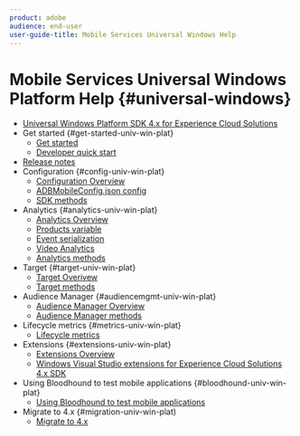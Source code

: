 ```yaml
---
product: adobe
audience: end-user
user-guide-title: Mobile Services Universal Windows Help
---
```


# Mobile Services Universal Windows Platform Help {#universal-windows}

+ [Universal Windows Platform SDK 4.x for Experience Cloud Solutions](overview.md)
+ Get started {#get-started-univ-win-plat}
   + [Get started](c-getting-started/c-getting-started.md)
   + [Developer quick start](c-getting-started/dev-qs.md)
+ [Release notes](release-notes.md)
+ Configuration {#config-univ-win-plat} 
   + [Configuration Overview](c-configuration/c-configuration.md)
   + [ADBMobileConfig.json config](c-configuration/c.json.md)
   + [SDK methods](c-configuration/methods.md)
+ Analytics {#analytics-univ-win-plat}
   + [Analytics Overview](analytics/analytics.md)
   + [Products variable](analytics/products.md)
   + [Event serialization](analytics/event-serialization.md)
   + [Video Analytics](analytics/video-qs.md)
   + [Analytics methods](analytics/analytics-methods.md)
+ Target {#target-univ-win-plat}
   + [Target Overivew](target/target.md)
   + [Target methods](target/target-methods.md)
+ Audience Manager {#audiencemgmt-univ-win-plat}
   + [Audience Manager Overview](audiencemgmt/audiencemgmt.md)
   + [Audience Manager methods](audiencemgmt/audience-manager-methods.md)
+ Lifecycle metrics {#metrics-univ-win-plat}
   + [Lifecycle metrics](metrics.md)
+ Extensions {#extensions-univ-win-plat}
   + [Extensions Overview](extensions/extensions.md)
   + [Windows Visual Studio extensions for Experience Cloud Solutions 4.x SDK](extensions/win-vse-4x.md)
+ Using Bloodhound to test mobile applications {#bloodhound-univ-win-plat}
   + [Using Bloodhound to test mobile applications](bloodhound.md)
+ Migrate to 4.x {#migration-univ-win-plat)
   + [Migrate to 4.x](migration-v3.md)
